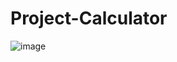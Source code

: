 # Project-Calculator
![image](https://user-images.githubusercontent.com/113137185/220544613-7bb75271-7165-407b-a408-e4ff4139c16a.png)
